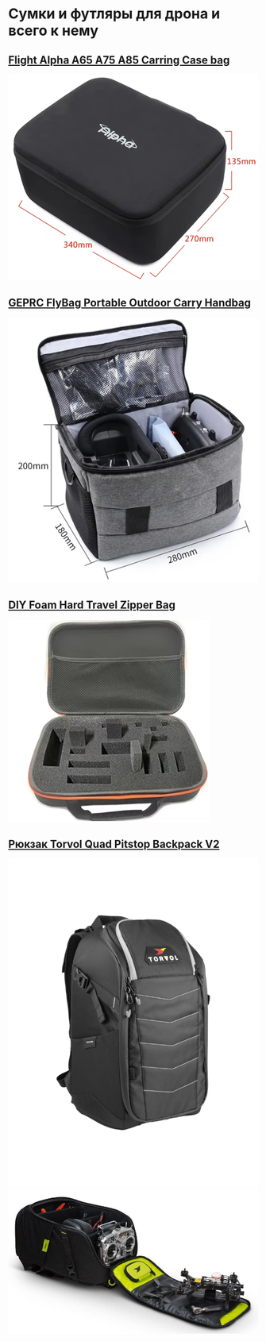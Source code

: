 # Сумки и футляры для дрона и всего к нему

## [Flight Alpha A65  A75  A85 Carring Case bag](https://vi.aliexpress.com/item/4001247901873.html)  
![](Bag_Flight_Alpha.png)

## [GEPRC FlyBag Portable Outdoor Carry Handbag](https://vi.aliexpress.com/item/1005006194861594.html)  
![](Bag_GEPRC_FlyBag.png)

## [DIY Foam Hard Travel Zipper Bag](https://vi.aliexpress.com/item/1005006973257182.html)  
![](FoamHardTravelZipperBag.png)

## [Рюкзак Torvol Quad Pitstop Backpack V2](https://torvol.com/product/quad-pitstop-backpack-v2)
![](TorvolBackpack1.png)  
![](TorvolBackpack2.jpg)  
